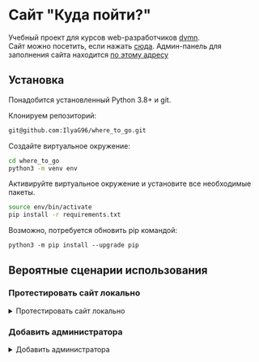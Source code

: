 
# Сайт "Куда пойти?"

Учебный проект для курсов web-разработчиков [dvmn](https://dvmn.org).  
Cайт можно посетить, если нажать [сюда](http://137.184.45.165).
Админ-панель для заполнения сайта находится [по этому адресу](http://137.184.45.165/admin/)


## Установка
Понадобится установленный Python 3.8+ и git.

Клонируем репозиторий:
```bash
git@github.com:IlyaG96/where_to_go.git
```
Создайте виртуальное окружение:
```bash
cd where_to_go
python3 -m venv env
```

Активируйте виртуальное окружение и установите все необходимые пакеты. 
```bash
source env/bin/activate
pip install -r requirements.txt
```
Возможно, потребуется обновить pip командой:
```shell
python3 -m pip install --upgrade pip
```
## Вероятные сценарии использования

### Протестировать сайт локально
<details>
<summary>Протестировать сайт локально</summary>

- Создайте файл `.env` в той же папке, что и `manage.py` или заполните прилагающийся `.env.example` и переименуйте его в `.env`:
```shell
SECRET_KEY=paste_your_key_here
DEBUG=True
ALLOWED_HOSTS=127.0.0.1
```
SECRET_KEY - секретный ключ проекта Django.  
DEBUG - режим отладки (стандартно- True).  
ALLOWED_HOSTS - ip адрес вашего сервера. По умолчанию: 127.0.0.1.  

- Создайте базу данных командой:
```shell
python manage.py migrate
```
- создайте суперпользователя (админа). 
```shell
python manage.py createsuperuser
```
- запустите сервер локально.
```shell
python manage.py runserver
```
- Представлен функционал для заполнения сайта данными из файла .json.
```shell
python manage.py load_place -u 'https://raw.githubusercontent.com/devmanorg/where-to-go-places/master/places/Антикафе%20Bizone.json'
```
На место ссылки подставляйте одну из ссылок, представленных ниже:
- 'https://raw.githubusercontent.com/devmanorg/where-to-go-places/master/places/Антикафе%20Bizone.json'
- 'https://raw.githubusercontent.com/devmanorg/where-to-go-places/master/places/Арт-пространство%20«Бункер%20703».json'
- 'https://raw.githubusercontent.com/devmanorg/where-to-go-places/master/places/Водопад%20Радужный.json'


В процессе загрузки вы увидите сообщение в консоль с названием места, которое только что появилось на карте.

Больше данных для заполнения сайта [здесь](https://github.com/devmanorg/where-to-go-places).  

Тестовый сайт можно посетить, если нажать [сюда](http://127.0.0.1).  

Админ-панель для заполнения сайта находится [по этому адресу](http://127.0.0.1/admin/).  

</details>

### Добавить администратора
<details>

<summary>Добавить администратора</summary>

Войдите в админ-панель от имени суперпользователя.  
Слева на панели "Пользователи и группы", около кнопки "пользователь", нажмите "добавить".    
После того, как пользователь будет создан, не забудьте дать ему права для добавления новых точек на карту.   
Пример:  

![](https://downloader.disk.yandex.ru/preview/44aaf98f5b6bcb6fc5c0093bea45cd0c069cec95071d7e8d4dd2d79182e218fd/61fd1655/fkn8lihf7uOgXlJMEejJWLfZfz7HTIqaw6zRp7V63sDCRlsrvtbZbR9fXckAQvYG04JB5NR5759RjgqKYRjB4Q%3D%3D?uid=0&filename=%D0%A1%D0%BD%D0%B8%D0%BC%D0%BE%D0%BA%20%D1%8D%D0%BA%D1%80%D0%B0%D0%BD%D0%B0%202022-02-04%20%D0%B2%2019.02.48.png&disposition=inline&hash=&limit=0&content_type=image%2Fpng&owner_uid=0&tknv=v2&size=512x512)
</details>
